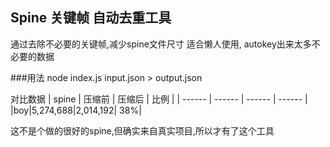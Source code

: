 ## Spine 关键帧 自动去重工具

通过去除不必要的关键帧,减少spine文件尺寸
适合懒人使用, autokey出来太多不必要的数据

###用法
    node index.js input.json > output.json

对比数据
| spine | 压缩前 | 压缩后 | 比例 |
| ------ | ------ | ------ | ------ |
|boy|5,274,688|2,014,192| 38%|

这不是个做的很好的spine,但确实来自真实项目,所以才有了这个工具